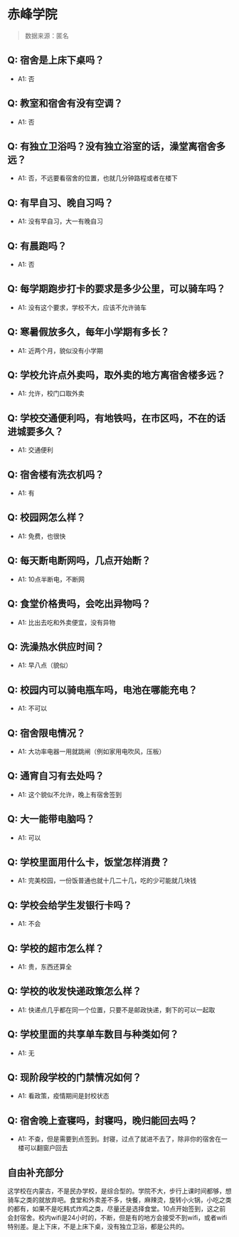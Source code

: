 # 赤峰学院

> 数据来源：匿名

## Q: 宿舍是上床下桌吗？

- A1: 否

## Q: 教室和宿舍有没有空调？

- A1: 否

## Q: 有独立卫浴吗？没有独立浴室的话，澡堂离宿舍多远？

- A1: 否，不远要看宿舍的位置，也就几分钟路程或者在楼下

## Q: 有早自习、晚自习吗？

- A1: 没有早自习，大一有晚自习

## Q: 有晨跑吗？

- A1: 否

## Q: 每学期跑步打卡的要求是多少公里，可以骑车吗？

- A1: 没有这个要求，学校不大，应该不允许骑车

## Q: 寒暑假放多久，每年小学期有多长？

- A1: 近两个月，貌似没有小学期

## Q: 学校允许点外卖吗，取外卖的地方离宿舍楼多远？

- A1: 允许，校门口取外卖

## Q: 学校交通便利吗，有地铁吗，在市区吗，不在的话进城要多久？

- A1: 交通便利

## Q: 宿舍楼有洗衣机吗？

- A1: 有

## Q: 校园网怎么样？

- A1: 免费，也很快

## Q: 每天断电断网吗，几点开始断？

- A1: 10点半断电，不断网

## Q: 食堂价格贵吗，会吃出异物吗？

- A1: 比出去吃和外卖便宜，没有异物

## Q: 洗澡热水供应时间？

- A1: 早八点（貌似）

## Q: 校园内可以骑电瓶车吗，电池在哪能充电？

- A1: 不可以

## Q: 宿舍限电情况？

- A1: 大功率电器一用就跳闸（例如家用电吹风，压板）

## Q: 通宵自习有去处吗？

- A1: 这个貌似不允许，晚上有宿舍签到

## Q: 大一能带电脑吗？

- A1: 可以

## Q: 学校里面用什么卡，饭堂怎样消费？

- A1: 完美校园，一份饭普通也就十几二十几，吃的少可能就几块钱

## Q: 学校会给学生发银行卡吗？

- A1: 不会

## Q: 学校的超市怎么样？

- A1: 贵，东西还算全

## Q: 学校的收发快递政策怎么样？

- A1: 快递点几乎都在同一个位置，只要不是邮政快递，剩下的可以一起取

## Q: 学校里面的共享单车数目与种类如何？

- A1: 无

## Q: 现阶段学校的门禁情况如何？

- A1: 看政策，疫情期间是封校状态

## Q: 宿舍晚上查寝吗，封寝吗，晚归能回去吗？

- A1: 不查，但是需要到点签到。封寝，过点了就进不去了，除非你的宿舍在一楼可以翻窗户回去

## 自由补充部分

这学校在内蒙古，不是民办学校，是综合型的。学院不大，步行上课时间都够，想骑车之类的就放弃吧。食堂和外卖差不多，快餐，麻辣烫，旋转小火锅，小吃之类的都有，如果不是吃韩式炸鸡之类，尽量还是选择食堂。10点开始签到，这之前会封宿舍。校内wifi是24小时的，不断，但是有的地方会接受不到wifi，或者wifi特别差。是上下床，不是上床下桌，没有独立卫浴，都是公共的。